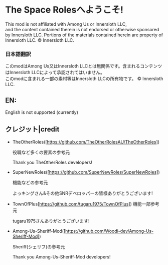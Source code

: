 # The Space Rolesへようこそ!
This mod is not affiliated with Among Us or Innersloth LLC,  
and the content contained therein is not endorsed or otherwise sponsored by Innersloth LLC. Portions of the materials contained herein are property of Innersloth LLC. © Innersloth LLC.
### 日本語翻訳
このmodはAmong Us又はInnersloth LLCとは無関係です。含まれるコンテンツはInnersloth LLCによって承認されてはいません。  
このmodに含まれる一部の素材等はInnersloth LLCの所有物です。 © Innersloth LLC.  
## EN:
English is not supported (currently)  
## クレジット|credit
- TheOtherRoles([https://github.com/TheOtherRolesAU/TheOtherRoles])
  
  役職など多くの要素の参考元
  
  Thank you TheOtherRoles developers!
- SuperNewRoles([https://github.com/SuperNewRoles/SuperNewRoles])
  
  機能などの参考元
  
  よっキングさん&その他SNRデベロッパーの皆様ありがとうございます!
- TownOfPlus[https://github.com/tugaru1975/TownOfPlus])
  機能一部参考元
  
  tugaru1975さんありがとうございます!
- Among-Us-Sheriff-Mod([https://github.com/Woodi-dev/Among-Us-Sheriff-Mod])
  
  Sheriff(シェリフ)の参考元
  
  Thank you Among-Us-Sheriff-Mod developers!  
